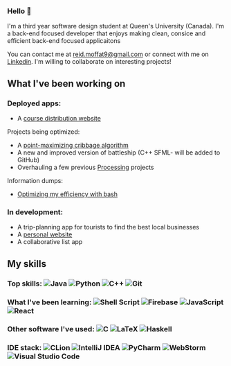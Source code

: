 ### Hello 👋

I'm a third year software design student at Queen's University (Canada). I'm a back-end focused developer that enjoys making clean, consice and efficient back-end focused applicaitons

You can contact me at reid.moffat9@gmail.com or connect with me on [Linkedin](https://www.linkedin.com/in/reid-moffat/). I'm willing to collaborate on interesting projects!

## What I've been working on

### Deployed apps:
* A [course distribution website](https://qubirdhunter.com/)

Projects being optimized:
* A [point-maximizing cribbage algorithm](https://github.com/reid-moffat/cribbage-strategy)
* A new and improved version of battleship (C++ SFML- will be added to GitHub)
* Overhauling a few previous [Processing](https://processing.org/) projects

Information dumps:
* [Optimizing my efficiency with bash](https://github.com/reid-moffat/bash-shortcuts)

### In development:
* A trip-planning app for tourists to find the best local businesses
* A [personal website](https://reid-moffat.github.io/)
* A collaborative list app

## My skills

### Top skills: ![Java](https://img.shields.io/badge/java-%23ED8B00.svg?style=for-the-badge&logo=java&logoColor=white) ![Python](https://img.shields.io/badge/python-3670A0?style=for-the-badge&logo=python&logoColor=ffdd54) ![C++](https://img.shields.io/badge/c++-%2300599C.svg?style=for-the-badge&logo=c%2B%2B&logoColor=white) ![Git](https://img.shields.io/badge/git-%23F05033.svg?style=for-the-badge&logo=git&logoColor=white)

### What I've been learning: ![Shell Script](https://img.shields.io/badge/shell_script-%23121011.svg?style=for-the-badge&logo=gnu-bash&logoColor=white) ![Firebase](https://img.shields.io/badge/firebase-%23039BE5.svg?style=for-the-badge&logo=firebase) ![JavaScript](https://img.shields.io/badge/javascript-%23323330.svg?style=for-the-badge&logo=javascript&logoColor=%23F7DF1E) ![React](https://img.shields.io/badge/react-%2320232a.svg?style=for-the-badge&logo=react&logoColor=%2361DAFB)

### Other software I've used: ![C](https://img.shields.io/badge/c-%2300599C.svg?style=for-the-badge&logo=c&logoColor=white) ![LaTeX](https://img.shields.io/badge/latex-%23008080.svg?style=for-the-badge&logo=latex&logoColor=white) ![Haskell](https://img.shields.io/badge/Haskell-5e5086?style=for-the-badge&logo=haskell&logoColor=white)

### IDE stack: ![CLion](https://img.shields.io/badge/CLion-black?style=for-the-badge&logo=clion&logoColor=white) ![IntelliJ IDEA](https://img.shields.io/badge/IntelliJIDEA-000000.svg?style=for-the-badge&logo=intellij-idea&logoColor=white) ![PyCharm](https://img.shields.io/badge/pycharm-143?style=for-the-badge&logo=pycharm&logoColor=black&color=black&labelColor=green) ![WebStorm](https://img.shields.io/badge/webstorm-143?style=for-the-badge&logo=webstorm&logoColor=white&color=black) ![Visual Studio Code](https://img.shields.io/badge/Visual%20Studio%20Code-0078d7.svg?style=for-the-badge&logo=visual-studio-code&logoColor=white)

